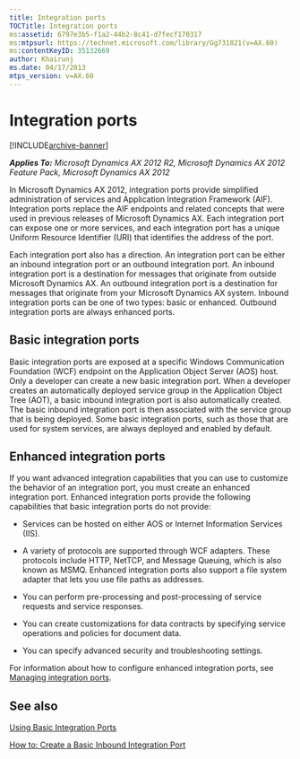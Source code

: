```yaml
---
title: Integration ports
TOCTitle: Integration ports
ms:assetid: 6797e3b5-f1a2-44b2-8c41-d7fecf170317
ms:mtpsurl: https://technet.microsoft.com/library/Gg731821(v=AX.60)
ms:contentKeyID: 35132669
author: Khairunj
ms.date: 04/17/2013
mtps_version: v=AX.60
---
```


# Integration ports 


[!INCLUDE[archive-banner](includes/archive-banner.md)]


_**Applies To:** Microsoft Dynamics AX 2012 R2, Microsoft Dynamics AX 2012 Feature Pack, Microsoft Dynamics AX 2012_

In Microsoft Dynamics AX 2012, integration ports provide simplified administration of services and Application Integration Framework (AIF). Integration ports replace the AIF endpoints and related concepts that were used in previous releases of Microsoft Dynamics AX. Each integration port can expose one or more services, and each integration port has a unique Uniform Resource Identifier (URI) that identifies the address of the port.

Each integration port also has a direction. An integration port can be either an inbound integration port or an outbound integration port. An inbound integration port is a destination for messages that originate from outside Microsoft Dynamics AX. An outbound integration port is a destination for messages that originate from your Microsoft Dynamics AX system. Inbound integration ports can be one of two types: basic or enhanced. Outbound integration ports are always enhanced ports.

## Basic integration ports

Basic integration ports are exposed at a specific Windows Communication Foundation (WCF) endpoint on the Application Object Server (AOS) host. Only a developer can create a new basic integration port. When a developer creates an automatically deployed service group in the Application Object Tree (AOT), a basic inbound integration port is also automatically created. The basic inbound integration port is then associated with the service group that is being deployed. Some basic integration ports, such as those that are used for system services, are always deployed and enabled by default.

## Enhanced integration ports

If you want advanced integration capabilities that you can use to customize the behavior of an integration port, you must create an enhanced integration port. Enhanced integration ports provide the following capabilities that basic integration ports do not provide:

  - Services can be hosted on either AOS or Internet Information Services (IIS).

  - A variety of protocols are supported through WCF adapters. These protocols include HTTP, NetTCP, and Message Queuing, which is also known as MSMQ. Enhanced integration ports also support a file system adapter that lets you use file paths as addresses.

  - You can perform pre-processing and post-processing of service requests and service responses.

  - You can create customizations for data contracts by specifying service operations and policies for document data.

  - You can specify advanced security and troubleshooting settings.

For information about how to configure enhanced integration ports, see [Managing integration ports](managing-integration-ports.md).

## See also

[Using Basic Integration Ports](using-basic-integration-ports.md)

[How to: Create a Basic Inbound Integration Port](how-to-create-a-basic-inbound-integration-port.md)

